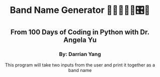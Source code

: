 <h1 align="center">Band Name Generator 🎤🎸🎹🎵🎶🎛🥁</h1> 
<h2 align="center">From 100 Days of Coding in Python with Dr. Angela Yu</h2>
<h3 align="center">By: Darrian Yang</h3>

<p align="center">This program will take two inputs from the user and print it together as a band name</p>
